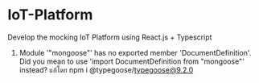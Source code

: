 # IoT-Platform

Develop the mocking IoT Platform using React.js + Typescript

1. Module '"mongoose"' has no exported member 'DocumentDefinition'. Did you mean to use 'import DocumentDefinition from "mongoose"' instead?
   แก้โดย npm i @typegoose/typegoose@9.2.0
